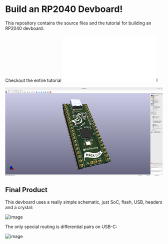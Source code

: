 # Build an RP2040 Devboard!

This repository contains the source files and the tutorial for building an RP2040 devboard.

Checkout the entire tutorial ![here](/JOURNAL.md)!

![Pasted image 20250930162537.png](journal/Pasted%20image%2020250930162537.png)

## Final Product

This devboard uses a really simple schematic, just SoC, flash, USB, headers and a crystal:

<img width="2492" height="1405" alt="image" src="https://github.com/user-attachments/assets/ac9d3ad7-650b-4e75-9f5e-bc53b08f61f5" />

The only special routing is differential pairs on USB-C:

<img width="2490" height="1402" alt="image" src="https://github.com/user-attachments/assets/66110100-f66a-41c6-9585-b06dbbfd4dc3" />
